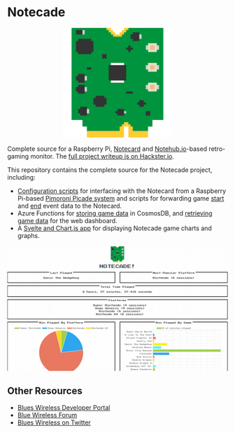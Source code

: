 # Notecade

<p align="center">
  <img width="250" height="250" alt="8-bit Notecard graphic" src="./assets/notecard_8bit.png">
</p>

Complete source for a Raspberry Pi, [Notecard](https://blues.io) and [Notehub.io](https://notehub.io)-based retro-gaming monitor. The [full project writeup is on Hackster.io](https://www.hackster.io/brandonsatrom/).

This repository contains the complete source for the Notecade project, including:

- [Configuration scripts](picade-scripts/notecard-monitor) for interfacing with the Notecard from a Raspberry Pi-based [Pimoroni Picade system](https://shop.pimoroni.com/products/picade?variant=29210087489619) and scripts for
forwarding game [start](picade-scripts/event-scripts/runcommand-onstart.sh) and [end](picade-scripts/event-scripts/runcommand-onend.sh) event data to the
Notecard.
- Azure Functions for [storing game data](functions/notecade-functions/saveGameData/index.js) in CosmosDB, and [retrieving game data](functions/reindeerFunctions/getGameData/index.js) for the web dashboard.
- A [Svelte and Chart.js app](dashboard/) for displaying Notecade game charts and graphs.

![Animated Gif of Notecade Dashboard](assets/dashboard.gif)

## Other Resources

- [Blues Wireless Developer Portal](https://dev.blues.io)
- [Blue Wireless Forum](https://discuss.blues.io)
- [Blues Wireless on Twitter](https://twitter.com/blueswireless)